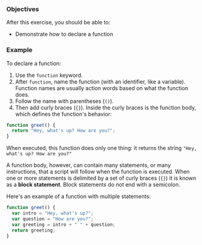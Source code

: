 <!--{ ids:[145], language:'JavaScript', type:'workshop', order: 1, name:'Function Declarations', description:'Declare a function' } -->

### Objectives

After this exercise, you should be able to:

- Demonstrate how to declare a function

### Example

To declare a function:

1. Use the `function` keyword.
2. After `function`, name the function (with an identifier, like a variable). Function names are usually action words based on what the function does.
3. Follow the name with parentheses (`()`).
4. Then add curly braces (`{}`). Inside the curly braces is the function body, which defines the function's behavior:

```js
function greet() {
  return "Hey, what's up? How are you?";
}
```

When executed, this function does only one thing: it returns the string `"Hey, what's up? How are you?"`

A function body, however, can contain many statements, or many instructions, that a script will follow when the function is executed. When one or more statements is delimited by a set of curly braces (`{}`) it is known as a __block statement__. Block statements do not end with a semicolon.

Here's an example of a function with multiple statements:

```js
function greet() {
  var intro = "Hey, what's up?";
  var question = "How are you?";
  var greeting = intro + " " + question;
  return greeting;
}
```
